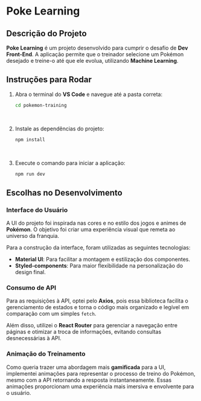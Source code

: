 #  Poke Learning

## Descrição do Projeto

**Poke Learning** é um projeto desenvolvido para cumprir o desafio de **Dev Front-End**.
A aplicação permite que o treinador selecione um Pokémon desejado e treine-o até que ele evolua, utilizando **Machine Learning**.

## Instruções para Rodar

1. Abra o terminal do **VS Code** e navegue até a pasta correta:
   ```sh
   cd pokemon-training
   ```
<br>

2. Instale as dependências do projeto:
   ```sh
   npm install
   ```
<br>

3. Execute o comando para iniciar a aplicação:

   ```sh
   npm run dev
   ```

## Escolhas no Desenvolvimento

### Interface do Usuário

A UI do projeto foi inspirada nas cores e no estilo dos jogos e animes de **Pokémon**. O objetivo foi criar uma experiência visual que remeta ao universo da franquia.

Para a construção da interface, foram utilizadas as seguintes tecnologias:

- **Material UI**: Para facilitar a montagem e estilização dos componentes.
- **Styled-components**: Para maior flexibilidade na personalização do design final.

### Consumo de API

Para as requisições à API, optei pelo **Axios**, pois essa biblioteca facilita o gerenciamento de estados e torna o código mais organizado e legível em comparação com um simples `fetch`.

Além disso, utilizei o **React Router** para gerenciar a navegação entre páginas e otimizar a troca de informações, evitando consultas desnecessárias à API.

### Animação do Treinamento

Como queria trazer uma abordagem mais **gamificada** para a UI, implementei animações para representar o processo de treino do Pokémon, mesmo com a API retornando a resposta instantaneamente. Essas animações proporcionam uma experiência mais imersiva e envolvente para o usuário.


